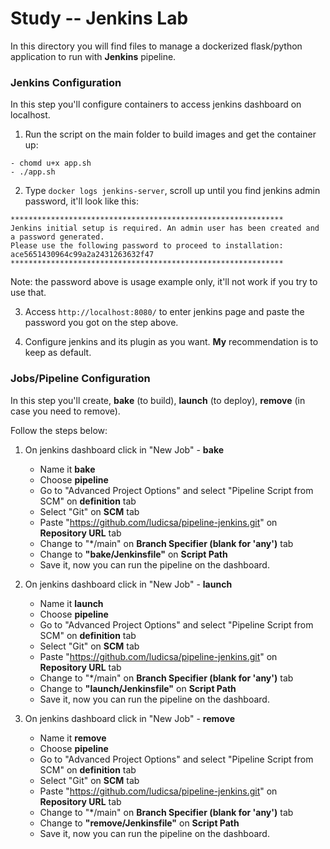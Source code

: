 Study -- Jenkins Lab
================

In this directory you will find files to manage a dockerized flask/python application to run with **Jenkins** pipeline.

### Jenkins Configuration
In this step you'll configure containers to access jenkins dashboard on localhost.

1. Run the script on the main folder to build images and get the container up: 
```
- chomd u+x app.sh
- ./app.sh
```

2. Type `docker logs jenkins-server`, scroll up until you find jenkins admin password, it'll look like this:
```
*************************************************************
Jenkins initial setup is required. An admin user has been created and a password generated.
Please use the following password to proceed to installation:
ace5651430964c99a2a2431263632f47
*************************************************************
``` 
Note: the password above is usage example only, it'll not work if you try to use that.

3. Access `http://localhost:8080/` to enter jenkins page and paste the password you got on the step above.

4. Configure jenkins and its plugin as you want. **My** recommendation is to keep as default.

### Jobs/Pipeline Configuration
In this step you'll create, **bake** (to build), **launch** (to deploy), **remove** (in case you need to remove).

Follow the steps below:

1. On jenkins dashboard click in "New Job" - **bake**
    - Name it **bake**
    -  Choose **pipeline**
    -  Go to "Advanced Project Options" and select "Pipeline Script from SCM" on **definition** tab
    -  Select "Git" on **SCM** tab
    -  Paste "https://github.com/ludicsa/pipeline-jenkins.git" on **Repository URL** tab
    -  Change to "*/main" on **Branch Specifier (blank for 'any')** tab
    -  Change to **"bake/Jenkinsfile"** on **Script Path** 
    -  Save it, now you can run the pipeline on the dashboard.


2. On jenkins dashboard click in "New Job" - **launch**
    - Name it **launch**
    -  Choose **pipeline**
    -  Go to "Advanced Project Options" and select "Pipeline Script from SCM" on **definition** tab
    -  Select "Git" on **SCM** tab
    -  Paste "https://github.com/ludicsa/pipeline-jenkins.git" on **Repository URL** tab
    -  Change to "*/main" on **Branch Specifier (blank for 'any')** tab
    -  Change to **"launch/Jenkinsfile"** on **Script Path** 
    -  Save it, now you can run the pipeline on the dashboard.

3. On jenkins dashboard click in "New Job" - **remove**
    - Name it **remove**
    -  Choose **pipeline**
    -  Go to "Advanced Project Options" and select "Pipeline Script from SCM" on **definition** tab
    -  Select "Git" on **SCM** tab
    -  Paste "https://github.com/ludicsa/pipeline-jenkins.git" on **Repository URL** tab
    -  Change to "*/main" on **Branch Specifier (blank for 'any')** tab
    -  Change to **"remove/Jenkinsfile"** on **Script Path** 
    -  Save it, now you can run the pipeline on the dashboard.
